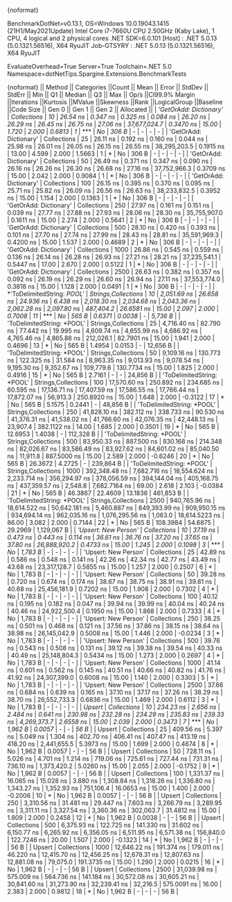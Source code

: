 {noformat}

BenchmarkDotNet=v0.13.1, OS=Windows 10.0.19043.1415 (21H1/May2021Update)
Intel Core i7-7660U CPU 2.50GHz (Kaby Lake), 1 CPU, 4 logical and 2 physical cores
.NET SDK=6.0.101
  [Host]     : .NET 5.0.13 (5.0.1321.56516), X64 RyuJIT
  Job-GTSYRY : .NET 5.0.13 (5.0.1321.56516), X64 RyuJIT

EvaluateOverhead=True  Server=True  Toolchain=.NET 5.0  
Namespace=dotNetTips.Spargine.Extensions.BenchmarkTests  

{noformat}
||                    Method ||         Categories ||Count ||         Mean ||        Error ||       StdDev ||      StdErr ||          Min ||           Q1 ||       Median ||           Q3 ||            Max ||        Op/s ||CI99.9% Margin ||Iterations ||Kurtosis ||MValue ||Skewness ||Rank ||LogicalGroup ||Baseline ||Code Size ||   Gen 0 ||  Gen 1 ||  Gen 2 ||  Allocated ||
|     *'GetOrAdd: Dictionary'* |         *Collections* |    *10* |      *26.54 ns* |      *0.347 ns* |      *0.325 ns* |     *0.084 ns* |      *26.20 ns* |      *26.29 ns* |      *26.45 ns* |      *26.75 ns* |        *27.06 ns* | *37,677,024.7* |      *0.3470 ns* |      *15.00* |    *1.720* |  *2.000* |   *0.6813* |    *1* |            *** |       *No* |     *306 B* |        *-* |       *-* |       *-* |           *-* |
|     'GetOrAdd: Dictionary' |         Collections |    25 |      26.11 ns |      0.192 ns |      0.160 ns |     0.044 ns |      25.98 ns |      26.01 ns |      26.05 ns |      26.15 ns |        26.55 ns | 38,295,203.5 |      0.1915 ns |      13.00 |    4.599 |  2.000 |   1.5663 |    1 |            * |       No |     306 B |        - |       - |       - |           - |
|     'GetOrAdd: Dictionary' |         Collections |    50 |      26.49 ns |      0.371 ns |      0.347 ns |     0.090 ns |      26.16 ns |      26.26 ns |      26.30 ns |      26.68 ns |        27.16 ns | 37,752,966.3 |      0.3709 ns |      15.00 |    2.042 |  2.000 |   0.9084 |    1 |            * |       No |     306 B |        - |       - |       - |           - |
|     'GetOrAdd: Dictionary' |         Collections |   100 |      26.15 ns |      0.395 ns |      0.370 ns |     0.095 ns |      25.71 ns |      25.82 ns |      26.09 ns |      26.56 ns |        26.63 ns | 38,233,832.5 |      0.3952 ns |      15.00 |    1.154 |  2.000 |   0.1363 |    1 |            * |       No |     306 B |        - |       - |       - |           - |
|     'GetOrAdd: Dictionary' |         Collections |   250 |      27.97 ns |      0.161 ns |      0.151 ns |     0.039 ns |      27.77 ns |      27.88 ns |      27.93 ns |      28.06 ns |        28.30 ns | 35,755,907.0 |      0.1611 ns |      15.00 |    2.274 |  2.000 |   0.5641 |    2 |            * |       No |     306 B |        - |       - |       - |           - |
|     'GetOrAdd: Dictionary' |         Collections |   500 |      28.10 ns |      0.420 ns |      0.393 ns |     0.101 ns |      27.70 ns |      27.74 ns |      27.99 ns |      28.43 ns |        28.81 ns | 35,591,969.3 |      0.4200 ns |      15.00 |    1.537 |  2.000 |   0.4689 |    2 |            * |       No |     306 B |        - |       - |       - |           - |
|     'GetOrAdd: Dictionary' |         Collections |  1000 |      26.86 ns |      0.545 ns |      0.559 ns |     0.136 ns |      26.14 ns |      26.28 ns |      26.93 ns |      27.21 ns |        28.21 ns | 37,235,541.1 |      0.5447 ns |      17.00 |    2.670 |  2.000 |   0.5122 |    1 |            * |       No |     306 B |        - |       - |       - |           - |
|     'GetOrAdd: Dictionary' |         Collections |  2500 |      26.63 ns |      0.382 ns |      0.357 ns |     0.092 ns |      26.19 ns |      26.29 ns |      26.60 ns |      26.94 ns |        27.11 ns | 37,553,774.0 |      0.3818 ns |      15.00 |    1.128 |  2.000 |   0.0491 |    1 |            * |       No |     306 B |        - |       - |       - |           - |
| *'ToDelimitedString: *POOL'* | *Strings,Collections* |    *10* |   *2,051.69 ns* |     *26.658 ns* |     *24.936 ns* |     *6.438 ns* |   *2,018.30 ns* |   *2,034.68 ns* |   *2,043.36 ns* |   *2,062.28 ns* |     *2,097.80 ns* |    *487,404.2* |     *26.6581 ns* |      *15.00* |    *2.097* |  *2.000* |   *0.7008* |   *11* |            *** |       *No* |     *565 B* |   *0.6371* |  *0.0038* |       *-* |     *5,736 B* |
| 'ToDelimitedString: *POOL' | Strings,Collections |    25 |   4,716.40 ns |     82.790 ns |     77.442 ns |    19.995 ns |   4,609.74 ns |   4,655.99 ns |   4,686.92 ns |   4,765.46 ns |     4,865.88 ns |    212,026.1 |     82.7901 ns |      15.00 |    1.941 |  2.000 |   0.4696 |   13 |            * |       No |     565 B |   1.4954 |  0.0153 |       - |    12,656 B |
| 'ToDelimitedString: *POOL' | Strings,Collections |    50 |   9,109.16 ns |    130.773 ns |    122.325 ns |    31.584 ns |   8,963.35 ns |   9,013.93 ns |   9,078.54 ns |   9,195.30 ns |     9,352.67 ns |    109,779.6 |    130.7734 ns |      15.00 |    1.825 |  2.000 |   0.4916 |   15 |            * |       No |     565 B |   2.7161 |       - |       - |    24,856 B |
| 'ToDelimitedString: *POOL' | Strings,Collections |   100 |  17,570.60 ns |    250.892 ns |    234.685 ns |    60.595 ns |  17,136.71 ns |  17,407.59 ns |  17,586.55 ns |  17,766.44 ns |    17,872.07 ns |     56,913.3 |    250.8920 ns |      15.00 |    1.648 |  2.000 |  -0.3122 |   17 |            * |       No |     565 B |   5.1575 |  0.2441 |       - |    48,856 B |
| 'ToDelimitedString: *POOL' | Strings,Collections |   250 |  41,828.10 ns |    382.112 ns |    338.733 ns |    90.530 ns |  41,376.31 ns |  41,538.02 ns |  41,766.60 ns |  42,076.35 ns |    42,448.13 ns |     23,907.4 |    382.1122 ns |      14.00 |    1.685 |  2.000 |   0.3501 |   19 |            * |       No |     565 B |  12.6953 |  1.4038 |       - |   112,328 B |
| 'ToDelimitedString: *POOL' | Strings,Collections |   500 |  83,950.33 ns |    887.500 ns |    830.168 ns |   214.348 ns |  82,026.67 ns |  83,586.49 ns |  83,927.62 ns |  84,601.02 ns |    85,040.50 ns |     11,911.8 |    887.5000 ns |      15.00 |    2.589 |  2.000 |  -0.6246 |   20 |            * |       No |     565 B |  26.3672 |  4.2725 |       - |   239,864 B |
| 'ToDelimitedString: *POOL' | Strings,Collections |  1000 | 392,348.48 ns |  7,682.716 ns | 18,554.624 ns | 2,233.714 ns | 356,294.97 ns | 378,056.59 ns | 394,144.04 ns | 405,168.75 ns |   437,359.57 ns |      2,548.8 |  7,682.7164 ns |      69.00 |    2.618 |  2.103 |  -0.0384 |   21 |            * |       No |     565 B |  46.3867 | 22.4609 | 13.1836 |   461,853 B |
| 'ToDelimitedString: *POOL' | Strings,Collections |  2500 | 940,765.96 ns | 18,614.522 ns | 50,642.181 ns | 5,460.887 ns | 849,393.99 ns | 909,950.15 ns | 934,694.14 ns | 962,035.16 ns | 1,076,295.56 ns |      1,063.0 | 18,614.5223 ns |      86.00 |    3.082 |  2.000 |   0.7144 |   22 |            * |       No |     565 B | 108.3984 | 54.6875 | 29.2969 | 1,129,067 B |
|       *'Upsert: New Person'* |         *Collections* |    *10* |      *37.19 ns* |      *0.473 ns* |      *0.443 ns* |     *0.114 ns* |      *36.61 ns* |      *36.76 ns* |      *37.20 ns* |      *37.65 ns* |        *37.80 ns* | *26,888,920.2* |      *0.4733 ns* |      *15.00* |    *1.245* |  *2.000* |   *0.1098* |    *3* |            *** |       *No* |   *1,783 B* |        *-* |       *-* |       *-* |           *-* |
|       'Upsert: New Person' |         Collections |    25 |      42.89 ns |      0.586 ns |      0.548 ns |     0.141 ns |      42.26 ns |      42.34 ns |      42.77 ns |      43.49 ns |        43.68 ns | 23,317,128.7 |      0.5855 ns |      15.00 |    1.257 |  2.000 |   0.2507 |    6 |            * |       No |   1,783 B |        - |       - |       - |           - |
|       'Upsert: New Person' |         Collections |    50 |      39.28 ns |      0.720 ns |      0.674 ns |     0.174 ns |      38.67 ns |      38.75 ns |      38.91 ns |      39.81 ns |        40.68 ns | 25,456,181.9 |      0.7202 ns |      15.00 |    1.908 |  2.000 |   0.7302 |    4 |            * |       No |   1,783 B |        - |       - |       - |           - |
|       'Upsert: New Person' |         Collections |   100 |      40.12 ns |      0.195 ns |      0.182 ns |     0.047 ns |      39.94 ns |      39.99 ns |      40.04 ns |      40.24 ns |        40.46 ns | 24,922,500.4 |      0.1950 ns |      15.00 |    1.868 |  2.000 |   0.7333 |    4 |            * |       No |   1,783 B |        - |       - |       - |           - |
|       'Upsert: New Person' |         Collections |   250 |      38.25 ns |      0.501 ns |      0.468 ns |     0.121 ns |      37.56 ns |      37.86 ns |      38.15 ns |      38.64 ns |        38.98 ns | 26,145,042.9 |      0.5008 ns |      15.00 |    1.446 |  2.000 |  -0.0234 |    3 |            * |       No |   1,783 B |        - |       - |       - |           - |
|       'Upsert: New Person' |         Collections |   500 |      39.76 ns |      0.543 ns |      0.508 ns |     0.131 ns |      39.12 ns |      39.38 ns |      39.54 ns |      40.33 ns |        40.49 ns | 25,148,804.3 |      0.5434 ns |      15.00 |    1.273 |  2.000 |   0.2697 |    4 |            * |       No |   1,783 B |        - |       - |       - |           - |
|       'Upsert: New Person' |         Collections |  1000 |      41.14 ns |      0.601 ns |      0.562 ns |     0.145 ns |      40.51 ns |      40.66 ns |      40.82 ns |      41.76 ns |        41.92 ns | 24,307,399.0 |      0.6008 ns |      15.00 |    1.140 |  2.000 |   0.3303 |    5 |            * |       No |   1,783 B |        - |       - |       - |           - |
|       'Upsert: New Person' |         Collections |  2500 |      37.66 ns |      0.684 ns |      0.639 ns |     0.165 ns |      37.10 ns |      37.17 ns |      37.26 ns |      38.29 ns |        38.70 ns | 26,552,733.3 |      0.6836 ns |      15.00 |    1.469 |  2.000 |   0.6112 |    3 |            * |       No |   1,783 B |        - |       - |       - |           - |
|                     *Upsert* |         *Collections* |    *10* |     *234.23 ns* |      *2.656 ns* |      *2.484 ns* |     *0.641 ns* |     *230.98 ns* |     *232.28 ns* |     *234.29 ns* |     *235.83 ns* |       *239.33 ns* |  *4,269,373.7* |      *2.6558 ns* |      *15.00* |    *2.039* |  *2.000* |   *0.3473* |    *7* |            *** |       *No* |   *1,962 B* |   *0.0057* |       *-* |       *-* |        *56 B* |
|                     Upsert |         Collections |    25 |     409.56 ns |      5.397 ns |      5.049 ns |     1.304 ns |     402.70 ns |     406.41 ns |     407.47 ns |     413.19 ns |       418.20 ns |  2,441,655.5 |      5.3973 ns |      15.00 |    1.699 |  2.000 |   0.4674 |    8 |            * |       No |   1,962 B |   0.0057 |       - |       - |        56 B |
|                     Upsert |         Collections |    50 |     728.11 ns |      5.026 ns |      4.701 ns |     1.214 ns |     719.06 ns |     725.61 ns |     727.44 ns |     731.31 ns |       736.10 ns |  1,373,420.2 |      5.0260 ns |      15.00 |    2.055 |  2.000 |  -0.1752 |    9 |            * |       No |   1,962 B |   0.0057 |       - |       - |        56 B |
|                     Upsert |         Collections |   100 |   1,331.37 ns |     16.065 ns |     15.028 ns |     3.880 ns |   1,308.84 ns |   1,318.26 ns |   1,336.80 ns |   1,343.27 ns |     1,352.93 ns |    751,106.4 |     16.0653 ns |      15.00 |    1.400 |  2.000 |  -0.2006 |   10 |            * |       No |   1,962 B |   0.0057 |       - |       - |        56 B |
|                     Upsert |         Collections |   250 |   3,310.56 ns |     31.481 ns |     29.447 ns |     7.603 ns |   3,266.79 ns |   3,289.95 ns |   3,311.11 ns |   3,327.54 ns |     3,360.36 ns |    302,063.7 |     31.4812 ns |      15.00 |    1.809 |  2.000 |   0.2458 |   12 |            * |       No |   1,962 B |   0.0038 |       - |       - |        56 B |
|                     Upsert |         Collections |   500 |   6,375.93 ns |    122.725 ns |    141.330 ns |    31.602 ns |   6,150.77 ns |   6,265.92 ns |   6,356.05 ns |   6,511.95 ns |     6,571.38 ns |    156,840.0 |    122.7246 ns |      20.00 |    1.507 |  2.000 |  -0.1323 |   14 |            * |       No |   1,962 B |        - |       - |       - |        56 B |
|                     Upsert |         Collections |  1000 |  12,646.22 ns |    191.374 ns |    179.011 ns |    46.220 ns |  12,415.70 ns |  12,456.25 ns |  12,678.31 ns |  12,807.63 ns |    12,881.08 ns |     79,075.0 |    191.3735 ns |      15.00 |    1.290 |  2.000 |   0.0215 |   16 |            * |       No |   1,962 B |        - |       - |       - |        56 B |
|                     Upsert |         Collections |  2500 |  31,039.98 ns |    575.009 ns |    564.736 ns |   141.184 ns |  30,572.08 ns |  30,605.21 ns |  30,841.60 ns |  31,273.90 ns |    32,239.41 ns |     32,216.5 |    575.0091 ns |      16.00 |    2.383 |  2.000 |   0.9812 |   18 |            * |       No |   1,962 B |        - |       - |       - |        56 B |
